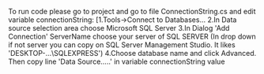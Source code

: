 To run code please go to project and go to file ConnectionString.cs and edit variable connectionString:
  [1.Tools->Connect to Databases...
  2.In Data source selection area choose Microsoft SQL Server
  3.In Dialog 'Add Connection' ServerName choose your server of SQL SERVER (In drop down if not server you can copy on
  SQL Server Management Studio. It likes 'DESKTOP-...\SQLEXPRESS')
  4.Choose database name and click Advanced. Then copy line 'Data Source.....' in variable connectionString value
  
